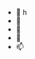 - 👋 h
- 👀 
- 🌱 
- 💞️ 
- 📫 

<!---
icell3ap/icell3ap is a ✨ special ✨ repository because its `README.md` (this file) appears on your GitHub profile.
You can click the Preview link to take a look at your changes.
--->
